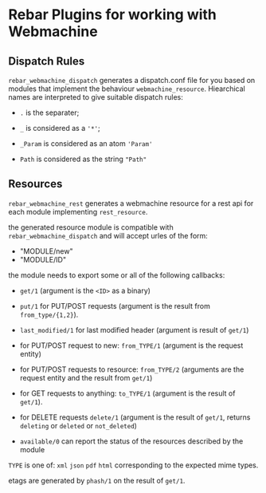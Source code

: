 Rebar Plugins for working with Webmachine
=========================================


Dispatch Rules
--------------
`rebar_webmachine_dispatch` generates a dispatch.conf file for you based on modules that implement the behaviour `webmachine_resource`.
Hiearchical names are interpreted to give suitable dispatch rules:

* `.` is the separater;

* `_` is considered as a `'*'`;

* `_Param` is considered as an atom `'Param'`

* `Path` is considered as the string `"Path"`


Resources
---------
`rebar_webmachine_rest` generates a webmachine resource for a rest api for each module implementing `rest_resource`.

the generated resource module is compatible with `rebar_webmachine_dispatch` and will accept urles of the form:

* "MODULE/new"
* "MODULE/ID"

the module needs to export some or all of the following callbacks:

* `get/1` (argument is the `<ID>` as a binary)

* `put/1` for PUT/POST requests (argument is the result from `from_type/{1,2}`).

* `last_modified/1` for last modified header (argument is result of `get/1`)

* for PUT/POST request to new: `from_TYPE/1` (argument is the request entity)

* for PUT/POST requests to resource: `from_TYPE/2` (arguments are the request entity and the result from `get/1`)

* for GET requests to anything: `to_TYPE/1` (argument is the result of `get/1`).

* for DELETE requests `delete/1` (argument is the result of `get/1`, returns `deleting` or `deleted` or `not_deleted`)

* `available/0` can report the status of the resources described by the module

`TYPE` is one of: `xml` `json` `pdf` `html` corresponding to the expected mime types.

etags are generated by `phash/1` on the result of `get/1`.





 


